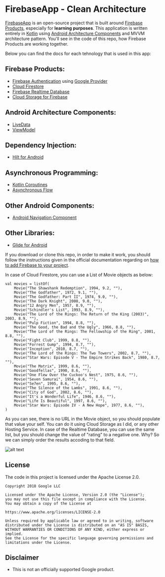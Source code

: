 # FirebaseApp - Clean Architecture

[FirebaseApp][1] is an open-source project that is built around [Firebase Products][2], especially for **learning purposes**. This application is written entirely in [Kotlin][3] using [Android Architecture Components][4] and MVVM architecture pattern. You'll see in the code of this repo, how Firebase Products are working together.

Below you can find the docs for each tehnology that is used in this app:

## Firebase Products:
* [Firebase Authentication][5] using [Google Provider][6]
* [Cloud Firestore][7]
* [Firebase Realtime Database][8]
* [Cloud Storage for Firebase][16]

## Android Architecture Components:
* [LiveData][9]
* [ViewModel][10]

## Dependency Injection:
* [Hilt for Android][11]

## Asynchronous Programming:
* [Kotlin Coroutines][12]
* [Asynchronous Flow][13]

## Other Android Components:
* [Android Navigation Component][14]

## Other Libraries:
* [Glide for Android][15]

If you download or clone this repo, in order to make it work, you should follow the instructions given in the official documentation regarding on [how to add Firebase to your project][15].

In case of Cloud Firestore, you can use a List of Movie objects as below:
  
    val movies = listOf(
        Movie("The Shawshank Redemption", 1994, 9.2, ""),
        Movie("The Godfather", 1972, 9.1, ""),
        Movie("The Godfather: Part II", 1974, 9.0, ""),
        Movie("The Dark Knight", 2008, 9.0, ""),
        Movie("12 Angry Men", 1957, 8.9, ""),
        Movie("Schindler's List", 1993, 8.9, ""),
        Movie("The Lord of the Rings: The Return of the King (2003)", 2003, 8.9, ""),
        Movie("Pulp Fiction", 1994, 8.8, ""),
        Movie("The Good, the Bad and the Ugly", 1966, 8.8, ""),
        Movie("The Lord of the Rings: The Fellowship of the Ring", 2001, 8.8, ""),
        Movie("Fight Club", 1999, 8.8, ""),
        Movie("Forrest Gump", 1994, 8.7, ""),
        Movie("Inception", 2010, 8.7, ""),
        Movie("The Lord of the Rings: The Two Towers", 2002, 8.7, ""),
        Movie("Star Wars: Episode V - The Empire Strikes Back", 1980, 8.7, ""),
        Movie("The Matrix", 1999, 8.6, ""),
        Movie("Goodfellas", 1990, 8.6, ""),
        Movie("One Flew Over the Cuckoo's Nest", 1975, 8.6, ""),
        Movie("Seven Samurai", 1954, 8.6, ""),
        Movie("Se7en", 1995, 8.6, ""),
        Movie("The Silence of the Lambs", 1991, 8.6, ""),
        Movie("City of God", 2002, 8.6, ""),
        Movie("It's a Wonderful Life", 1946, 8.6, ""),
        Movie("Life Is Beautiful", 1997, 8.6, ""),
        Movie("Star Wars: Episode IV - A New Hope", 1977, 8.6, ""),
    )
  
  As you can see, there is no URL in the Movie object, so you should populate that value your self. You can do it using Cloud Storage as I did, or any other Hosting Service. In case of the Realtime Database, you can use the same list, but you should change the value of "rating" to a negative one. Why? So we can simply order the results accoding to that field.
  
![alt text](https://i.ibb.co/YLKgf2j/All.png)

**License**
---
The code in this project is licensed under the Apache License 2.0.

    Copyright 2018 Google LLC

    Licensed under the Apache License, Version 2.0 (the "License");
    you may not use this file except in compliance with the License.
    You may obtain a copy of the License at

    https://www.apache.org/licenses/LICENSE-2.0

    Unless required by applicable law or agreed to in writing, software
    distributed under the License is distributed on an "AS IS" BASIS,
    WITHOUT WARRANTIES OR CONDITIONS OF ANY KIND, either express or implied.
    See the License for the specific language governing permissions and
    limitations under the License.

**Disclaimer**
---
* This is not an officially supported Google product.

[1]: https://play.google.com/store/apps/details?id=ro.alexmamo.firebase
[2]: https://firebase.google.com/
[3]: https://kotlinlang.org/
[4]: https://developer.android.com/topic/libraries/architecture
[5]: https://firebase.google.com/products/auth
[6]: https://firebase.google.com/docs/auth/android/google-signin
[7]: https://firebase.google.com/docs/firestore
[8]: https://firebase.google.com/docs/database
[9]: https://developer.android.com/topic/libraries/architecture/livedata
[10]: https://developer.android.com/topic/libraries/architecture/viewmodel
[11]: https://developer.android.com/training/dependency-injection/hilt-android
[12]: https://kotlinlang.org/docs/coroutines-overview.html
[13]: https://kotlinlang.org/docs/flow.html
[14]: https://developer.android.com/guide/navigation
[15]: https://github.com/bumptech/glide
[16]: https://firebase.google.com/docs/storage

